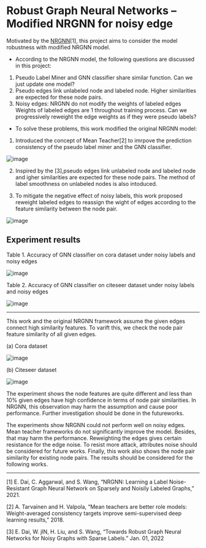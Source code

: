 # Robust Graph Neural Networks – Modified NRGNN for noisy edge 
Motivated by the [NRGNN](https://github.com/EnyanDai/NRGNN)[1], this project aims to consider the model robustness with modified NRGNN model.   
- According to the NRGNN model, the following questions are discussed in this project:
1. Pseudo Label Miner and GNN classifier share similar function. Can we just update one model?
2. Pseudo edges link unlabeled node and labeled node. Higher similarities are expected for these node pairs.
3. Noisy edges: NRGNN do not modify the weights of labeled edges Weights of labeled edges are 1 throughout training process. Can we progressively reweight the edge weights as if they were pseudo labels?

- To solve these problems, this work modified the original NRGNN model:
1. Introduced the concept of Mean Teacher[2] to imrpove the prediction consistency of the pseudo label miner and the GNN classifier.

![image](https://user-images.githubusercontent.com/42937407/181176225-acf97786-5018-41e0-97ed-69f94843fcf2.png)

2. Inspired by the [3],pseudo edges link unlabeled node and labeled node and igher similarities are expected for these node pairs. The method of label smoothness on unlabeled nodes is also intoduced. 

3. To mitigate the negative effect of noisy labels, this work proposed reweight labeled edges to reassign the wight of edges according to the feature similarity between the node pair. 

![image](https://user-images.githubusercontent.com/42937407/181177109-8868da0e-5df8-4780-99d6-f8edf3b55ad7.png)

## Experiment results
Table 1. Accuracy of GNN classifier on cora dataset under noisy labels and noisy edges

![image](https://user-images.githubusercontent.com/42937407/181178069-29a020c3-5a81-4106-b729-d6567271f2a3.png)

Table 2. Accuracy of GNN classifier on citeseer dataset under noisy labels and noisy edges

![image](https://user-images.githubusercontent.com/42937407/181178099-8a405df6-2472-49db-83df-621672e7cd8c.png)

---
This work and the original NRGNN framework assume the given edges connect high similarity features. To varift this, we check the node pair feature
similarity of all given edges.

(a) Cora dataset

![image](https://user-images.githubusercontent.com/42937407/181177380-ae92b98a-3526-49ba-b702-8a38b8b9737d.png)

(b) Citeseer dataset

![image](https://user-images.githubusercontent.com/42937407/181177470-57fd6664-79eb-444d-bffa-ce0fe843f262.png)

The experiment shows the node features are quite different and less than 10% given edges have high confidence in terms of node pair similarities. In NRGNN,
this observation may harm the assumption and cause poor performance. Further investigation should be done in the futureworks.


The experiments show NRGNN could not perform well on noisy edges. Mean teacher frameworks do not significantly improve the model. Besides, that may
harm the performance. Reweighting the edges gives certain resistance for the edge noise. To resist more attack, attributes noise should be considered for future works. Finally, this work also shows the node pair similarity for existing node pairs. The results should be considered for the following works.

---
[1] E. Dai, C. Aggarwal, and S. Wang, “NRGNN: Learning a Label Noise-Resistant Graph Neural Network on Sparsely and Noisily Labeled Graphs,” 2021.

[2] A. Tarvainen and H. Valpola, “Mean teachers are better role models: Weight-averaged consistency targets improve semi-supervised deep learning results,” 2018.

[3] E. Dai, W. jIN, H. Liu, and S. Wang, “Towards Robust Graph Neural Networks for Noisy Graphs with Sparse Labels.” Jan. 01, 2022
